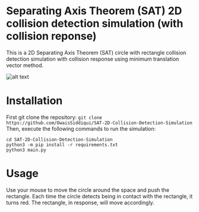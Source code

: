# Separating Axis Theorem (SAT) 2D collision detection simulation (with collision reponse)
This is a 2D Separating Axis Theorem (SAT) circle with rectangle collision detection simulation with collision response using minimum translation vector method.

![alt text](https://imgur.com/wV8ds3f)

# Installation
First git clone the repository: `git clone https://github.com/OwaisSiddiqui/SAT-2D-Collision-Detection-Simulation`
Then, execute the following commands to run the simulation:
```
cd SAT-2D-Collision-Detection-Simulation
python3 -m pip install -r requirements.txt
python3 main.py 
```

# Usage
Use your mouse to move the circle around the space and push the rectangle. Each time the circle detects being in contact with the rectangle, it turns red. The rectangle, in response, will move accordingly.
